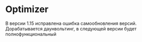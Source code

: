 # Optimizer
В версии 1.15 исправлена ошибка самообновления версий. Дорабатывается даунвольтинг, в следующей версии будет полнофункциональный
